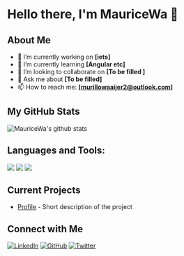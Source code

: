 # Hello there, I'm MauriceWa 👋

## About Me
- 🔭 I’m currently working on **[iets]**
- 🌱 I’m currently learning **[Angular etc]**
- 👯 I’m looking to collaborate on **[To be filled ]**
- 💬 Ask me about **[To be filled]**
- 📫 How to reach me: **[murillowaaijer2@outlook.com]**

## My GitHub Stats
![MauriceWa's github stats](https://github-readme-stats.vercel.app/api?username=MauriceWa&show_icons=true&theme=radical)

## Languages and Tools:
[![](https://img.shields.io/badge/OS-Linux-blue?style=flat-square&logo=linux)](#)
[![](https://img.shields.io/badge/Code-Python-blue?style=flat-square&logo=python)](#)
[![](https://img.shields.io/badge/Code-JavaScript-blue?style=flat-square&logo=javascript)](#)


## Current Projects
- [Profile]([repository-link](https://github.com/MauriceWa/Profile)) - Short description of the project

## Connect with Me
[![LinkedIn][3.2]][3]
[![GitHub][6.2]][6]
[![Twitter][1.2]][1]

<!-- Icons -->

[1.2]: http://i.imgur.com/wWzX9uB.png (twitter icon without padding)
[3.2]: https://raw.githubusercontent.com/MartinHeinz/MartinHeinz/master/linkedin-3-16.png (LinkedIn icon without padding)
[6.2]: http://i.imgur.com/9I6NRUm.png (github icon without padding)

<!-- Links to social media accounts -->

[1]: http://www.twitter.com/
[3]: http://www.linkedin.com/in/
[6]: http://www.github.com/
